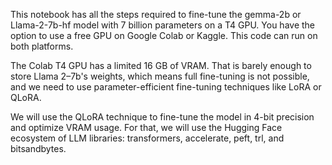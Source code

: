 This notebook has all the steps required to fine-tune the gemma-2b or Llama-2-7b-hf model with 7 billion parameters on a T4 GPU. 
You have the option to use a free GPU on Google Colab or Kaggle. This code can run on both platforms.

The Colab T4 GPU has a limited 16 GB of VRAM. That is barely enough to store Llama 2–7b's weights, 
which means full fine-tuning is not possible, and we need to use parameter-efficient fine-tuning techniques like LoRA or QLoRA.

We will use the QLoRA technique to fine-tune the model in 4-bit precision and optimize VRAM usage. 
For that, we will use the Hugging Face ecosystem of LLM libraries: transformers, accelerate, peft, trl, and bitsandbytes.
